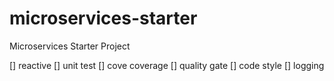 # microservices-starter
Microservices Starter Project

[] reactive
[] unit test
[] cove coverage
[] quality gate
[] code style
[] logging
